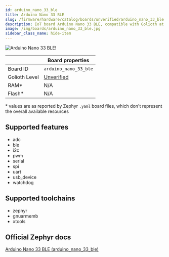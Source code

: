 ```yaml
---
id: arduino_nano_33_ble
title: Arduino Nano 33 BLE
slug: /firmware/hardware/catalog/boards/unverified/arduino_nano_33_ble
description: IoT board Arduino Nano 33 BLE, compatible with Golioth at unverified level.
image: /img/boards/arduino_nano_33_ble.jpg
sidebar_class_name: hide-item
---
```


[//]: # (This is an auto-generated file, do not edit! Changes to it will be lost upon re-generation)

![Arduino Nano 33 BLE!](/img/boards/arduino_nano_33_ble.jpg "Arduino Nano 33 BLE")

|                | Board properties     |
| -------------  | -------------------- |
| Board ID       | `arduino_nano_33_ble` |
| Golioth Level  | [Unverified](/firmware/hardware#unverified-boards) |
| RAM*           | N/A |
| Flash*         | N/A |

\* values are as reported by Zephyr `.yaml` board files, which don't represent the overall available resources



## Supported features

* adc
* ble
* i2c
* pwm
* serial
* spi
* uart
* usb_device
* watchdog

## Supported toolchains

* zephyr
* gnuarmemb
* xtools

## Official Zephyr docs

[Arduino Nano 33 BLE (arduino_nano_33_ble)](https://docs.zephyrproject.org/latest/boards/arduino/nano_33_ble/doc/index.html)
